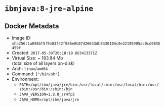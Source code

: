 # `ibmjava:8-jre-alpine`

## Docker Metadata

- Image ID: `sha256:1a088bf5f9b03f42f986e8b07d26633db8430104c0e32195905ac0cd0835459f`
- Created: `2017-05-30T20:18:19.863413371Z`
- Virtual Size: ~ 183.84 Mb  
  (total size of all layers on-disk)
- Arch: `linux`/`amd64`
- Command: `["/bin/sh"]`
- Environment:
  - `PATH=/opt/ibm/java/jre/bin:/usr/local/sbin:/usr/local/bin:/usr/sbin:/usr/bin:/sbin:/bin`
  - `JAVA_VERSION=1.8.0_sr4fp5`
  - `JAVA_HOME=/opt/ibm/java/jre`
